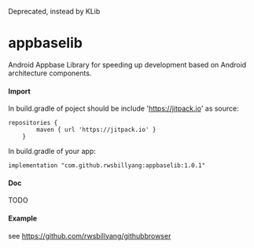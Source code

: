 Deprecated, instead by KLib

# appbaselib
Android Appbase Library for speeding up development based on Android architecture components.

#### Import

In build.gradle of poject should be include 'https://jitpack.io' as source:
```
repositories {
        maven { url 'https://jitpack.io' }
    }
```

In build.gradle of your app:
```
implementation "com.github.rwsbillyang:appbaselib:1.0.1"
```

#### Doc
TODO

#### Example
see https://github.com/rwsbillyang/githubbrowser
